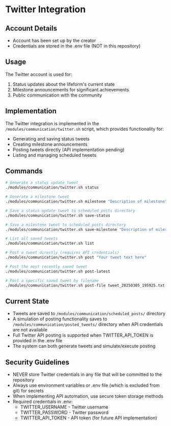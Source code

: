 # Twitter Integration

## Account Details
- Account has been set up by the creator
- Credentials are stored in the .env file (NOT in this repository)

## Usage
The Twitter account is used for:
1. Status updates about the lifeform's current state
2. Milestone announcements for significant achievements
3. Public communication with the community

## Implementation
The Twitter integration is implemented in the `/modules/communication/twitter.sh` script, which provides functionality for:
- Generating and saving status tweets
- Creating milestone announcements
- Posting tweets directly (API implementation pending)
- Listing and managing scheduled tweets

## Commands
```bash
# Generate a status update tweet
./modules/communication/twitter.sh status

# Generate a milestone tweet
./modules/communication/twitter.sh milestone "Description of milestone"

# Save a status update tweet to scheduled_posts directory
./modules/communication/twitter.sh save-status

# Save a milestone tweet to scheduled_posts directory
./modules/communication/twitter.sh save-milestone "Description of milestone"

# List all saved tweets
./modules/communication/twitter.sh list

# Post a tweet directly (requires API credentials)
./modules/communication/twitter.sh post "Your tweet text here"

# Post the most recently saved tweet
./modules/communication/twitter.sh post-latest

# Post a specific saved tweet by filename
./modules/communication/twitter.sh post-file tweet_20250305_195925.txt
```

## Current State
- Tweets are saved to `/modules/communication/scheduled_posts/` directory
- A simulation of posting functionality saves to `/modules/communication/posted_tweets/` directory when API credentials are not available
- Full Twitter API posting is supported when TWITTER_API_TOKEN is provided in the .env file
- The system can both generate tweets and simulate/execute posting

## Security Guidelines
- NEVER store Twitter credentials in any file that will be committed to the repository
- Always use environment variables or .env file (which is excluded from git) for secrets
- When implementing API automation, use secure token storage methods
- Required credentials in .env:
  - TWITTER_USERNAME - Twitter username 
  - TWITTER_PASSWORD - Twitter password
  - TWITTER_API_TOKEN - API token (for future API implementation)